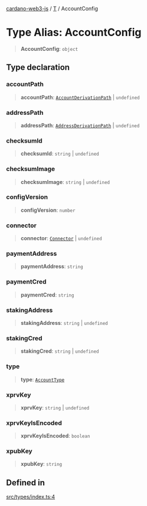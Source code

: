 [cardano-web3-js](../../../index.md) / [T](../index.md) / AccountConfig

# Type Alias: AccountConfig

> **AccountConfig**: `object`

## Type declaration

### accountPath

> **accountPath**: [`AccountDerivationPath`](AccountDerivationPath.md) \| `undefined`

### addressPath

> **addressPath**: [`AddressDerivationPath`](AddressDerivationPath.md) \| `undefined`

### checksumId

> **checksumId**: `string` \| `undefined`

### checksumImage

> **checksumImage**: `string` \| `undefined`

### configVersion

> **configVersion**: `number`

### connector

> **connector**: [`Connector`](../../../classes/Connector.md) \| `undefined`

### paymentAddress

> **paymentAddress**: `string`

### paymentCred

> **paymentCred**: `string`

### stakingAddress

> **stakingAddress**: `string` \| `undefined`

### stakingCred

> **stakingCred**: `string` \| `undefined`

### type

> **type**: [`AccountType`](AccountType.md)

### xprvKey

> **xprvKey**: `string` \| `undefined`

### xprvKeyIsEncoded

> **xprvKeyIsEncoded**: `boolean`

### xpubKey

> **xpubKey**: `string`

## Defined in

[src/types/index.ts:4](https://github.com/xray-network/cardano-web3-js/blob/0efa60054f9e70c553f4bc789b93f1afba32576f/src/types/index.ts#L4)
